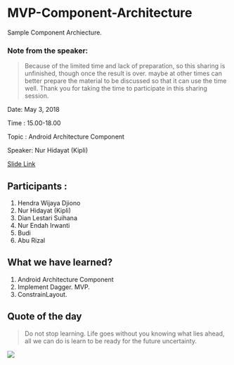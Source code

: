 # MVP-Component-Architecture
Sample Component Archiecture.

### Note from the speaker:
>Because of the limited time and lack of preparation, so this sharing is unfinished, though once the result is over. maybe at other times can better prepare the material to be discussed so that it can use the time well. Thank you for taking the time to participate in this sharing session.

Date: May 3, 2018

Time : 15.00-18.00

Topic : Android Architecture Component

Speaker: Nur Hidayat (Kipli)

[Slide Link](https://docs.google.com/presentation/d/1uNdW8yffApEjqftt6tWZx-f8P433ntf8bzcHV3Aa5tY/edit?usp=sharing)

## Participants :
1. Hendra Wijaya Djiono
2. Nur Hidayat (Kipli)
3. Dian Lestari Suihana
4. Nur Endah Irwanti
5. Budi
6. Abu Rizal

## What we have learned?
1. Android Architecture Component
2. Implement Dagger. MVP.
3. ConstrainLayout.

## Quote of the day
>Do not stop learning. Life goes without you knowing what lies ahead, all we can do is learn to be ready for the future uncertainty.

![](https://user-images.githubusercontent.com/9481791/43623164-019a49b2-970a-11e8-80f7-12d27de8b1bc.jpeg)
